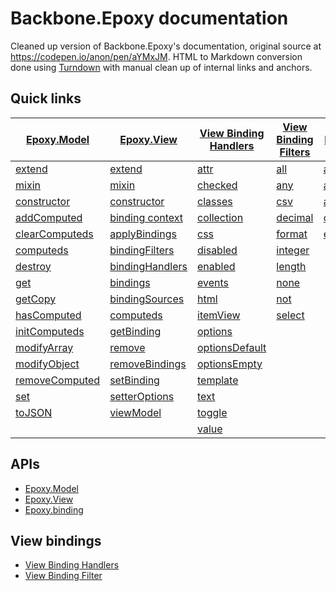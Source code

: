 # Backbone.Epoxy documentation
Cleaned up version of Backbone.Epoxy's documentation, original source at https://codepen.io/anon/pen/aYMxJM. HTML to Markdown conversion done using [Turndown](http://domchristie.github.io/turndown/) with manual clean up of internal links and anchors.

## Quick links

| [Epoxy.Model](./epoxy-model.md)                   | [Epoxy.View](./epoxy-view.md)                         | [View Binding Handlers](./view-binding-handlers)          | [View Binding Filters](./view-binding-filters.md) | [Epoxy.binding](./epoxy-binding.md)               |
|-------------------------------------------------- |------------------------------------------------------ |---------------------------------------------------------- |-------------------------------------------------- |-------------------------------------------------- |
| [extend](./epoxy-model.md#extend)                 | [extend](./epoxy-view.md#extend)                      | [attr](./view-binding-handlers#attr)                      | [all](./view-binding-filters.md#all)              | [addFilter](./epoxy-binding.md#addfilter)         |
| [mixin](./epoxy-model.md#mixin)                   | [mixin](./epoxy-view.md#mixin)                        | [checked](./view-binding-handlers#checked)                | [any](./view-binding-filters.md#any)              | [addHandler](./epoxy-binding.md#addhandler)       |
| [constructor](./epoxy-model.md#constructor)       | [constructor](./epoxy-view.md#constructor)            | [classes](./view-binding-handlers#classes)                | [csv](./view-binding-filters.md#csv)              | [allowedParams](./epoxy-binding.md#allowedparams) |
| [addComputed](./epoxy-model.md#addcomputed)       | [binding context](./epoxy-view.md#binding-context)    | [collection](./view-binding-handlers#collection)          | [decimal](./view-binding-filters.md#decimal)      | [config](./epoxy-binding.md#config)               |
| [clearComputeds](./epoxy-model.md#clearcomputeds) | [applyBindings](./epoxy-view.md#applybindings)        | [css](./view-binding-handlers#css)                        | [format](./view-binding-filters.md#format)        | [emptyCache](./epoxy-binding.md#emptycache)       |
| [computeds](./epoxy-model.md#computeds)           | [bindingFilters](./epoxy-view.md#bindingfilters)      | [disabled](./view-binding-handlers#disabled)              | [integer](./view-binding-filters.md#integer)      |                                                   |
| [destroy](./epoxy-model.md#destroy)               | [bindingHandlers](./epoxy-view.md#bindinghandlers)    | [enabled](./view-binding-handlers#enabled)                | [length](./view-binding-filters.md#length)        |                                                   |
| [get](./epoxy-model.md#get)                       | [bindings](./epoxy-view.md#bindings)                  | [events](./view-binding-handlers#events)                  | [none](./view-binding-filters.md#none)            |                                                   |
| [getCopy](./epoxy-model.md#getcopy)               | [bindingSources](./epoxy-view.md#bindingsources)      | [html](./view-binding-handlers#html)                      | [not](./view-binding-filters.md#not)              |                                                   |
| [hasComputed](./epoxy-model.md#hascomputed)       | [computeds](./epoxy-view.md#computeds)                | [itemView](./view-binding-handlers#itemview)              | [select](./view-binding-filters.md#select)        |                                                   |
| [initComputeds](./epoxy-model.md#initcomputeds)   | [getBinding](./epoxy-view.md#getbinding)              | [options](./view-binding-handlers#options)                |                                                   |                                                   |
| [modifyArray](./epoxy-model.md#modifyarray)       | [remove](./epoxy-view.md#remove)                      | [optionsDefault](./view-binding-handlers#optionsdefault)  |                                                   |                                                   |
| [modifyObject](./epoxy-model.md#modifyobject)     | [removeBindings](./epoxy-view.md#removebindings)      | [optionsEmpty](./view-binding-handlers#optionsempty)      |                                                   |                                                   |
| [removeComputed](./epoxy-model.md#removecomputed) | [setBinding](./epoxy-view.md#setbinding)              | [template](./view-binding-handlers#template)              |                                                   |                                                   |
| [set](./epoxy-model.md#set)                       | [setterOptions](./epoxy-view.md#setteroptions)        | [text](./view-binding-handlers#text)                      |                                                   |                                                   |
| [toJSON](./epoxy-model.md#tojson)                 | [viewModel](./epoxy-view.md#viewmodel)                | [toggle](./view-binding-handlers#toggle)                  |                                                   |                                                   |
|                                                   |                                                       | [value](./view-binding-handlers#value)                    |                                                   |                                                   |

## APIs

- [Epoxy.Model](./epoxy-model.md)
- [Epoxy.View](./epoxy-view.md)
- [Epoxy.binding](./epoxy-binding.md)

## View bindings

- [View Binding Handlers](./view-binding-handlers)
- [View Binding Filter](./view-binding-filters.md)
